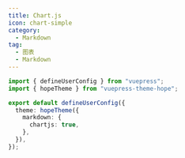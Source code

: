 ```yaml
---
title: Chart.js
icon: chart-simple
category:
  - Markdown
tag:
  - 图表
  - Markdown
---
```


<!-- @include: @md-enhance/zh/guide/chart/chartjs.md#before -->

```ts twoslash {7} title=".vuepress/config.ts"
import { defineUserConfig } from "vuepress";
import { hopeTheme } from "vuepress-theme-hope";

export default defineUserConfig({
  theme: hopeTheme({
    markdown: {
      chartjs: true,
    },
  }),
});
```

<!-- @include: @md-enhance/zh/guide/chart/chartjs.md#after -->
